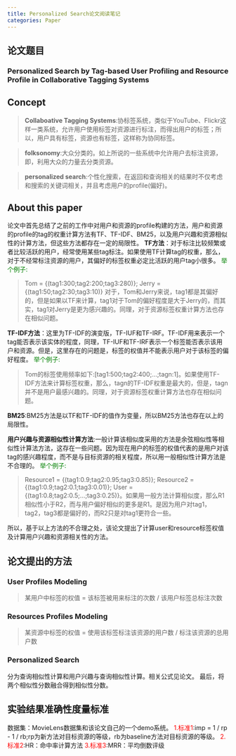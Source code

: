 ```yaml
---
title: Personalized Search论文阅读笔记
categories: Paper
---
```

## 论文题目
### Personalized Search by Tag-based User Profiling and Resource Profile in Collaborative Tagging Systems

## Concept
> **Collaboative Tagging Systems**:协标签系统，类似于YouTube、Flickr这样一类系统，允许用户使用标签对资源进行标注，而得出用户的标签；所以，用户具有标签，资源也有标签，这样称为协同标签。

> **folksonomy**:大众分类的。如上所说的一些系统中允许用户去标注资源，即，利用大众的力量去分类资源。

> **personalized search**:个性化搜索，在返回和查询相关的结果时不仅考虑和搜索的关键词相关，并且考虑用户的profile(偏好)。

## About this paper
论文中首先总结了之前的工作中对用户和资源的profile构建的方法，用户和资源的profile的tag的权重计算方法有TF、TF-IDF、BM25，以及用户兴趣和资源相似性的计算方法，但这些方法都存在一定的局限性。
**TF方法**：对于标注比较频繁或者比较活跃的用户，经常使用某些tag标注。如果使用TF计算tag的权重，那么，对于不经常标注资源的用户，其偏好的标签权重必定比活跃的用户tag小很多。
<font color = "green">举个例子:</font>
> Tom = {(tag1:300;tag2:200;tag3:280)}; Jerry = {(tag1:50;tag2:30;tag3:10)} 对于，Tom和Jerry来说，tag1都是其偏好的，但是如果以TF来计算，tag1对于Tom的偏好程度是大于Jerry的，而其实，tag1对Jerry是更为感兴趣的。同理，对于资源标签权重计算方法也存在相似问题。

**TF-IDF方法**：这里为TF-IDF的演变版，TF-IUF和TF-IRF。TF-IDF用来表示一个tag能否表示该实体的程度，同理，TF-IUF和TF-IRF表示一个标签能否表示该用户和资源。但是，这里存在的问题是，标签的权值并不能表示用户对于该标签的偏好程度。
<font color = "green">举个例子:</font>
> Tom的标签使用频率如下:[tag1:500;tag2:400;...;tagn:1]。如果使用TF-IDF方法来计算标签权重，那么，tagn的TF-IDF权重是最大的，但是，tagn并不是用户最感兴趣的。同理，对于资源标签权重计算方法也存在相似问题。

**BM25**:BM25方法是以TF和TF-IDF的值作为变量，所以BM25方法也存在以上的局限性。

**用户兴趣与资源相似性计算方法**:一般计算该相似度采用的方法是余弦相似性等相似性计算法方法，这存在一些问题。因为现在用户的标签的权值代表的是用户对该tag的感兴趣程度，而不是与目标资源的相关程度，所以用一般相似性计算方法是不合理的。
<font color = "green">举个例子:</font>
> Resource1 = {(tag1:0.9;tag2:0.95;tag3:0.85)}; Resource2 = {(tag1:0.9;tag2:0.1;tag3:0.01)}; User = {(tag1:0.8;tag2:0.5;...;tag3:0.25)}。如果用一般方法计算相似度，那么R1相似性小于R2，而与用户偏好相似的更多是R1。是因为用户对tag1，tag2，tag3都是偏好的，而R2只是对tag1更符合一些。

所以，基于以上方法的不合理之处，该论文提出了计算user和resource标签权值及计算用户兴趣和资源相关性的方法。
## 论文提出的方法
### User Profiles Modeling
> 某用户中标签的权值 = 该标签被用来标注的次数 / 该用户标签总标注次数

### Resources Profiles Modeling
> 某资源中标签的权值 = 使用该标签标注该资源的用户数 / 标注该资源的总用户数

### Personalized Search
分为查询相似性计算和用户兴趣与查询相似性计算。相关公式见论文。
最后，将两个相似性分数融合得到相似性分数。

## 实验结果准确性度量标准
数据集：MovieLens数据集和该论文自己的一个demo系统。
<font color = "red">1.标准1</font>:imp = 1 / rp - 1 / rb;rp为新方法对目标资源的等级，rb为baseline方法对目标资源的等级。
<font color = "red">2.标准2</font>:HR：命中率计算方法
<font color = "red">3.标准3</font>:MRR：平均倒数评级 
